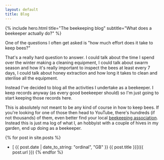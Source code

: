 ```yaml
---
layout: default
title: Blog
---
```


{% include hero.html title="The beekeeping blog" subtitle="What does a beekeeper actually do?" %}

One of the questions I often get asked is "how much effort does it take to keep bees?"

That's a really hard question to answer. I could talk about the time I spend over the winter making a cleaning equipment, I could talk about swarm season and how it's really important to inspect the bees at least every 7 days, I could talk about honey extraction and how long it takes to clean and sterilise all the equipment.

Instead I've decided to blog all the activities I undertake as a beekeeper. I keep records anyway (as every good beekeeper should) so I'm just going to start keeping those records here.

This is absolutely not meant to be any kind of course in how to keep bees. If you're looking for one of those then head to YouTube, there's hundreds (if not thousands) of them, even better find your local [beekeeping association](https://www.bbka.org.uk/find-beekeeping-near-you). Instead this is just ma log of what I, an hobbyist with a couple of hives in my garden, end up doing as a beekeeper.

{% for post in site.posts %}
* [ {{ post.date | date_to_string: "ordinal", "GB" }} {{ post.title }}]({{ post.url }})
{% endfor %}